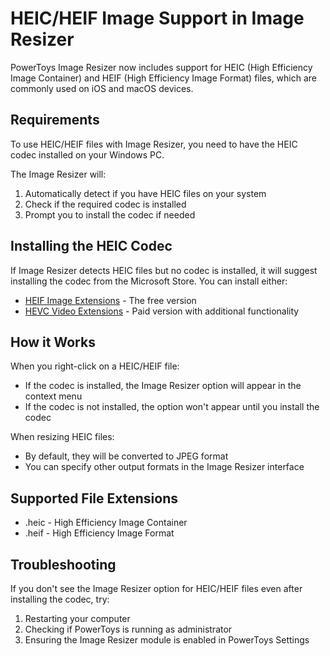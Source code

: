 # HEIC/HEIF Image Support in Image Resizer

PowerToys Image Resizer now includes support for HEIC (High Efficiency Image Container) and HEIF (High Efficiency Image Format) files, which are commonly used on iOS and macOS devices.

## Requirements

To use HEIC/HEIF files with Image Resizer, you need to have the HEIC codec installed on your Windows PC. 

The Image Resizer will:

1. Automatically detect if you have HEIC files on your system
2. Check if the required codec is installed
3. Prompt you to install the codec if needed

## Installing the HEIC Codec

If Image Resizer detects HEIC files but no codec is installed, it will suggest installing the codec from the Microsoft Store. You can install either:

- [HEIF Image Extensions](https://www.microsoft.com/store/productId/9PMMSR1CGPWG) - The free version
- [HEVC Video Extensions](https://www.microsoft.com/store/productId/9NMZLZ57R3T7) - Paid version with additional functionality

## How it Works

When you right-click on a HEIC/HEIF file:
- If the codec is installed, the Image Resizer option will appear in the context menu
- If the codec is not installed, the option won't appear until you install the codec

When resizing HEIC files:
- By default, they will be converted to JPEG format
- You can specify other output formats in the Image Resizer interface

## Supported File Extensions

- .heic - High Efficiency Image Container
- .heif - High Efficiency Image Format

## Troubleshooting

If you don't see the Image Resizer option for HEIC/HEIF files even after installing the codec, try:

1. Restarting your computer
2. Checking if PowerToys is running as administrator
3. Ensuring the Image Resizer module is enabled in PowerToys Settings